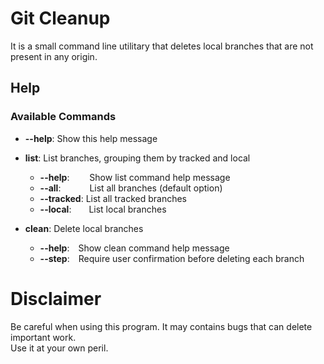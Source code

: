 # Git Cleanup

It is a small command line utilitary that deletes local branches that are not present in any origin.  

## Help

### Available Commands

- **--help**: Show this help message
- **list**: List branches, grouping them by tracked and local
  - **--help**:     Show list command help message
  - **--all**:       List all branches (default option)
  - **--tracked**: List all tracked branches
  - **--local**:    List local branches

- **clean**: Delete local branches
  - **--help**: Show clean command help message
  - **--step**: Require user confirmation before deleting each branch

# Disclaimer

Be careful when using this program. It may contains bugs that can delete important work.  
Use it at your own peril.
